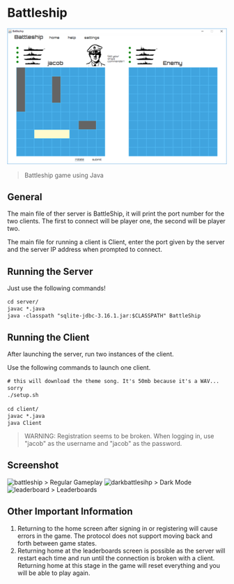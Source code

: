 # Battleship
![Game Play](https://github.com/jacsmith21/battleship/blob/master/battleship.png)
> Battleship game using Java

## General
The main file of ther server is BattleShip, it will print the port number for the two clients. The first to connect will be player one, the second will be player two.

The main file for running a client is Client, enter the port given by the server and the server IP address when prompted to connect.

## Running the Server
Just use the following commands!
```
cd server/
javac *.java
java -classpath "sqlite-jdbc-3.16.1.jar:$CLASSPATH" BattleShip
```

## Running the Client
After launching the server, run two instances of the client.

Use the following commands to launch one client.
```
# this will download the theme song. It's 50mb because it's a WAV... sorry
./setup.sh

cd client/
javac *.java
java Client
```

> WARNING: Registration seems to be broken. When logging in, use "jacob" as the username and "jacob" as the password.


## Screenshot
<img src="https://i.ibb.co/n1PYRpb/battleship.png" alt="battleship" border="0">
> Regular Gameplay

<img src="https://i.ibb.co/wRHbnj6/darkbattlesihp.png" alt="darkbattlesihp" border="0">
> Dark Mode

<img src="https://i.ibb.co/jMfzPKQ/leaderboard.png" alt="leaderboard" border="0">
> Leaderboards


## Other Important Information
1. Returning to the home screen after signing in or registering will cause errors in the game. The protocol does not support moving back and forth between game states. 
2. Returning home at the leaderboards screen is possible as the server will restart each time and run until the connection is broken with a client. Returning home at this stage in the game will reset everything and you will be able to play again.
